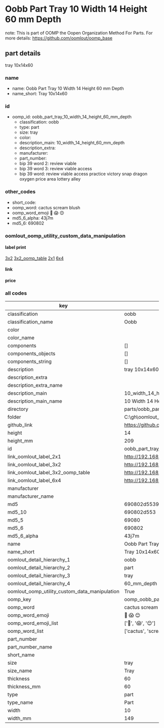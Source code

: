 # Oobb Part Tray 10 Width 14 Height 60 mm Depth  

note: This is part of OOMP the Oopen Organization Method For Parts. For more details: https://github.com/oomlout/oomp_base

##  part details
  



tray 10x14x60



### name
* name: Oobb Part Tray 10 Width 14 Height 60 mm Depth
* name_short: Tray 10x14x60 
### id
* oomp_id: oobb_part_tray_10_width_14_height_60_mm_depth
  * classification: oobb
  * type: part
  * size: tray
  * color: 
  * description_main: 10_width_14_height_60_mm_depth
  * description_extra: 
  * manufacturer: 
  * part_number: 
  * bip 39 word 2: review viable
  * bip 39 word 3: review viable access
  * bip 39 word: review viable access practice victory snap dragon oxygen price area lottery alley

### other_codes
* short_code: 
* oomp_word: cactus scream blush
* oomp_word_emoji :cactus: :scream: :blush:
* md5_6_alpha: 43j7m
* md5_6: 690802






### oomlout_oomp_utility_custom_data_manipulation
#### label print
[3x2](http://192.168.1.245:1112/?label=oomp%2043j7m)
[3x2_oomp_table](http://192.168.1.108:1112/?label=oomp%2043j7m)
[2x1](http://192.168.1.242:1112/?label=oomp%2043j7m)
[6x4](http://192.168.1.55:1112/?label=oomp%2043j7m)    

#### link

                              

#### price







### all codes 
| key | value |  
| --- | --- |  
| classification | oobb |  
| classification_name | Oobb |  
| color |  |  
| color_name |  |  
| components | [] |  
| components_objects | [] |  
| components_string | [] |  
| description | tray 10x14x60 |  
| description_extra |  |  
| description_extra_name |  |  
| description_main | 10_width_14_height_60_mm_depth |  
| description_main_name | 10 Width 14 Height 60 mm Depth |  
| directory | parts/oobb_part_tray_10_width_14_height_60_mm_depth |  
| folder | C:\gh\oomlout_oobb_version_4_generated_parts\parts\oobb_part_tray_10_width_14_height_60_mm_depth |  
| github_link | https://github.com/oomlout/oomlout_oomp_part_src/tree/main/parts/oobb_part_tray_10_width_14_height_60_mm_depth |  
| height | 14 |  
| height_mm | 209 |  
| id | oobb_part_tray_10_width_14_height_60_mm_depth |  
| link_oomlout_label_2x1 | http://192.168.1.242:1112/?label=oomp%2043j7m |  
| link_oomlout_label_3x2 | http://192.168.1.245:1112/?label=oomp%2043j7m |  
| link_oomlout_label_3x2_oomp_table | http://192.168.1.108:1112/?label=oomp%2043j7m |  
| link_oomlout_label_6x4 | http://192.168.1.55:1112/?label=oomp%2043j7m |  
| manufacturer |  |  
| manufacturer_name |  |  
| md5 | 690802d5539e48433579da9602bcd5c4 |  
| md5_10 | 690802d553 |  
| md5_5 | 69080 |  
| md5_6 | 690802 |  
| md5_6_alpha | 43j7m |  
| name | Oobb Part Tray 10 Width 14 Height 60 mm Depth |  
| name_short | Tray 10x14x60  |  
| oomlout_detail_hierarchy_1 | oobb |  
| oomlout_detail_hierarchy_2 | part |  
| oomlout_detail_hierarchy_3 | tray |  
| oomlout_detail_hierarchy_4 | 60_mm_depth |  
| oomlout_oomp_utility_custom_data_manipulation | True |  
| oomp_key | oomp_oobb_part_tray_10_width_14_height_60_mm_depth |  
| oomp_word | cactus scream blush |  
| oomp_word_emoji | :cactus: :scream: :blush: |  
| oomp_word_emoji_list | [':cactus:', ':scream:', ':blush:'] |  
| oomp_word_list | ['cactus', 'scream', 'blush'] |  
| part_number |  |  
| part_number_name |  |  
| short_name |  |  
| size | tray |  
| size_name | Tray |  
| thickness | 60 |  
| thickness_mm | 60 |  
| type | part |  
| type_name | Part |  
| width | 10 |  
| width_mm | 149 |  
